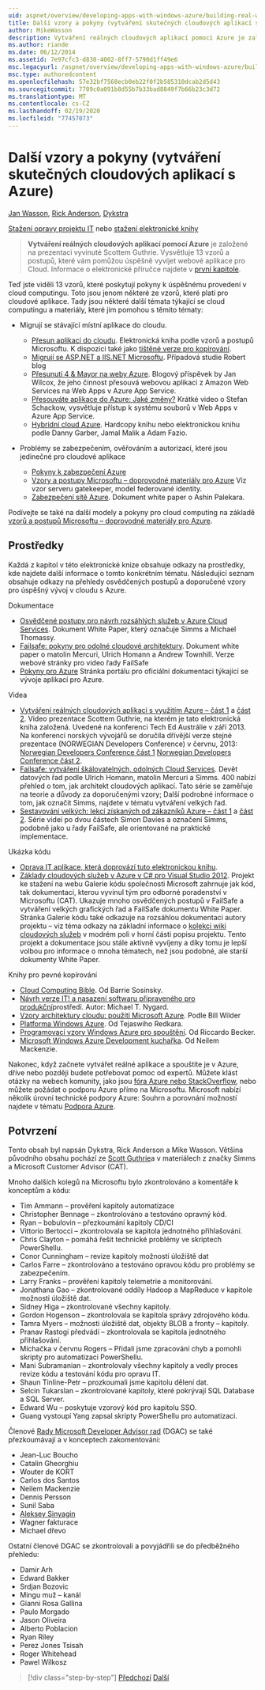 ```yaml
---
uid: aspnet/overview/developing-apps-with-windows-azure/building-real-world-cloud-apps-with-windows-azure/more-patterns-and-guidance
title: Další vzory a pokyny (vytváření skutečných cloudových aplikací s Azure) | Microsoft Docs
author: MikeWasson
description: Vytváření reálných cloudových aplikací pomocí Azure je založené na prezentaci vyvinuté Scottem Guthrie. Vysvětluje 13 vzorů a postupů, které mohou...
ms.author: riande
ms.date: 06/12/2014
ms.assetid: 7e97cfc3-d830-4002-8ff7-5790d1ff49e6
msc.legacyurl: /aspnet/overview/developing-apps-with-windows-azure/building-real-world-cloud-apps-with-windows-azure/more-patterns-and-guidance
msc.type: authoredcontent
ms.openlocfilehash: 57e32bf7568ecb0eb22f0f2b585310dcab2d5d43
ms.sourcegitcommit: 7709c0a091b8d55b7b33bad8849f7b66b23c3d72
ms.translationtype: MT
ms.contentlocale: cs-CZ
ms.lasthandoff: 02/19/2020
ms.locfileid: "77457073"
---
```

# <a name="more-patterns-and-guidance-building-real-world-cloud-apps-with-azure"></a>Další vzory a pokyny (vytváření skutečných cloudových aplikací s Azure)

[Jan Wasson](https://github.com/MikeWasson), [Rick Anderson](https://twitter.com/RickAndMSFT), [Dykstra](https://github.com/tdykstra)

[Stažení opravy projektu IT](https://code.msdn.microsoft.com/Fix-It-app-for-Building-cdd80df4) nebo [stažení elektronické knihy](https://blogs.msdn.com/b/microsoft_press/archive/2014/07/23/free-ebook-building-cloud-apps-with-microsoft-azure.aspx)

> **Vytváření reálných cloudových aplikací pomocí Azure** je založené na prezentaci vyvinuté Scottem Guthrie. Vysvětluje 13 vzorů a postupů, které vám pomůžou úspěšně vyvíjet webové aplikace pro Cloud. Informace o elektronické příručce najdete v [první kapitole](introduction.md).

Teď jste viděli 13 vzorů, které poskytují pokyny k úspěšnému provedení v cloud computingu. Toto jsou jenom některé ze vzorů, které platí pro cloudové aplikace. Tady jsou některé další témata týkající se cloud computingu a materiály, které jim pomohou s těmito tématy:

- Migrují se stávající místní aplikace do cloudu. 

    - [Přesun aplikací do cloudu](https://msdn.microsoft.com/library/ff728592.aspx). Elektronická kniha podle vzorů a postupů Microsoftu. K dispozici také jako [tištěné verze pro kopírování](https://www.amazon.com/dp/1621140202).
    - [Migrují se ASP.NET a IIS.NET Microsoftu](https://go.microsoft.com/fwlink/?LinkId=400656). Případová studie Robert blog
    - [Přesunutí 4 &amp; Mayor na weby Azure](http://www.jeff.wilcox.name/2013/04/4thandmayor-azure-websites/). Blogový příspěvek by Jan Wilcox, že jeho činnost přesouvá webovou aplikaci z Amazon Web Services na Web Apps v Azure App Service.
    - [Přesouváte aplikace do Azure: Jaké změny?](https://azure.microsoft.com/documentation/videos/web-sites-internals-and-the-file-system/) Krátké video o Stefan Schackow, vysvětluje přístup k systému souborů v Web Apps v Azure App Service.
    - [Hybridní cloud Azure](https://www.amazon.com/dp/B00EOP4UQW). Hardcopy knihu nebo elektronickou knihu podle Danny Garber, Jamal Malik a Adam Fazio.
- Problémy se zabezpečením, ověřováním a autorizací, které jsou jedinečné pro cloudové aplikace

    - [Pokyny k zabezpečení Azure](https://azure.microsoft.com/blog/2014/02/10/best-practices-windows-azure-websites-waws/)
    - [Vzory a postupy Microsoftu – doprovodné materiály pro Azure](https://msdn.microsoft.com/library/dn568099.aspx) Viz vzor serveru gatekeeper, model federované identity.
    - [Zabezpečení sítě Azure](https://download.microsoft.com/download/4/3/9/43902EC9-410E-4875-8800-0788BE146A3D/Windows%20Azure%20Network%20Security%20Whitepaper%20-%20FINAL.docx). Dokument white paper o Ashin Palekara.

Podívejte se také na další modely a pokyny pro cloud computing na základě [vzorů a postupů Microsoftu – doprovodné materiály pro Azure](https://msdn.microsoft.com/library/dn568099.aspx).

<a id="resources"></a>
## <a name="resources"></a>Prostředky

Každá z kapitol v této elektronické knize obsahuje odkazy na prostředky, kde najdete další informace o tomto konkrétním tématu. Následující seznam obsahuje odkazy na přehledy osvědčených postupů a doporučené vzory pro úspěšný vývoj v cloudu s Azure.

Dokumentace

- [Osvědčené postupy pro návrh rozsáhlých služeb v Azure Cloud Services](https://msdn.microsoft.com/library/windowsazure/jj717232.aspx). Dokument White Paper, který označuje Simms a Michael Thomassy.
- [Failsafe: pokyny pro odolné cloudové architektury](https://msdn.microsoft.com/library/windowsazure/jj853352.aspx). Dokument white paper o matolin Mercuri, Ulrich Homann a Andrew Townhill. Verze webové stránky pro video řady FailSafe
- [Pokyny pro Azure](https://azure.microsoft.com/develop/net/guidance/) Stránka portálu pro oficiální dokumentaci týkající se vývoje aplikací pro Azure.

Videa

- [Vytváření reálných cloudových aplikací s využitím Azure – část 1](https://channel9.msdn.com/Events/TechEd/Australia/2013/AZR324) a [část 2](https://channel9.msdn.com/Events/TechEd/Australia/2013/AZR325). Video prezentace Scottem Guthrie, na kterém je tato elektronická kniha založená. Uvedené na konferenci Tech Ed Austrálie v září 2013. Na konferenci norských vývojářů se doručila dřívější verze stejné prezentace (NORWEGIAN Developers Conference) v červnu, 2013: [Norwegian Developers Conference část 1](http://vimeo.com/68215538) [Norwegian Developers Conference část 2](http://vimeo.com/68215602).
- [Failsafe: vytváření škálovatelných, odolných Cloud Services](https://channel9.msdn.com/Series/FailSafe). Devět datových řad podle Ulrich Homann, matolin Mercuri a Simms. 400 nabízí přehled o tom, jak architekt cloudových aplikací. Tato série se zaměřuje na teorie a důvody za doporučenými vzory; Další podrobné informace o tom, jak označit Simms, najdete v tématu vytváření velkých řad.
- [Sestavování velkých: lekcí získaných od zákazníků Azure – část 1](https://channel9.msdn.com/Events/Build/2012/3-029) a [část 2](https://channel9.msdn.com/Events/Build/2012/3-030). Série videí po dvou částech Simon Davies a označení Simms, podobně jako u řady FailSafe, ale orientované na praktické implementace.

Ukázka kódu

- [Oprava IT aplikace, která doprovází tuto elektronickou knihu](https://code.msdn.microsoft.com/Fix-It-app-for-Building-cdd80df4?cdn_id=2013-12-03-002).
- [Základy cloudových služeb v Azure v C# pro Visual Studio 2012](https://aka.ms/csf). Projekt ke stažení na webu Galerie kódu společnosti Microsoft zahrnuje jak kód, tak dokumentaci, kterou vyvinul tým pro odborné poradenství v Microsoftu (CAT). Ukazuje mnoho osvědčených postupů v FailSafe a vytváření velkých grafických řad a FailSafe dokumentu White Paper. Stránka Galerie kódu také odkazuje na rozsáhlou dokumentaci autory projektu – viz téma odkazy na základní informace o [kolekci wiki cloudových služeb](https://social.technet.microsoft.com/wiki/contents/articles/17987.cloud-service-fundamentals.aspx) v modrém poli v horní části popisu projektu. Tento projekt a dokumentace jsou stále aktivně vyvíjeny a díky tomu je lepší volbou pro informace o mnoha tématech, než jsou podobné, ale starší dokumenty White Paper.

Knihy pro pevné kopírování

- [Cloud Computing Bible](https://www.amazon.com/dp/0470903562). Od Barrie Sosinsky.
- [Návrh verze IT! a nasazení softwaru připraveného pro produkční](https://www.amazon.com/Release-It-Production-Ready-Pragmatic-Programmers/dp/0978739213)prostředí. Autor: Michael T. Nygard.
- [Vzory architektury cloudu: použití Microsoft Azure](http://shop.oreilly.com/product/0636920023777.do). Podle Bill Wilder
- [Platforma Windows Azure](https://www.amazon.com/dp/1430235632). Od Tejaswiho Redkara.
- [Programovací vzory Windows Azure pro spouštění](https://www.amazon.com/dp/1849685606). Od Riccardo Becker.
- [Microsoft Windows Azure Development kuchařka](https://www.amazon.com/dp/1849682224). Od Neilem Mackenzie.

Nakonec, když začnete vytvářet reálné aplikace a spouštíte je v Azure, dříve nebo později budete potřebovat pomoc od expertů. Můžete klást otázky na webech komunity, jako jsou [fóra Azure nebo StackOverflow](https://azure.microsoft.com/support/forums/), nebo můžete požádat o podporu Azure přímo na Microsoftu. Microsoft nabízí několik úrovní technické podpory Azure: Souhrn a porovnání možností najdete v tématu [Podpora Azure](https://azure.microsoft.com/support/plans/).

<a id="acknowledgments"></a>
## <a name="acknowledgments"></a>Potvrzení

Tento obsah byl napsán Dykstra, Rick Anderson a Mike Wasson. Většina původního obsahu pochází ze [Scott Guthrie](https://weblogs.asp.net/scottgu/)a v materiálech z značky Simms a Microsoft Customer Advisor (CAT).

Mnoho dalších kolegů na Microsoftu bylo zkontrolováno a komentáře k konceptům a kódu:

- Tim Ammann – prověření kapitoly automatizace
- Christopher Bennage – zkontrolováno a testováno opravný kód.
- Ryan – bobulovin – přezkoumání kapitoly CD/CI
- Vittorio Bertocci – zkontrolovala se kapitola jednotného přihlašování.
- Chris Clayton – pomáhá řešit technické problémy ve skriptech PowerShellu.
- Conor Cunningham – revize kapitoly možností úložiště dat
- Carlos Farre – zkontrolováno a testováno opravou kódu pro problémy se zabezpečením.
- Larry Franks – prověření kapitoly telemetrie a monitorování.
- Jonathana Gao – zkontrolované oddíly Hadoop a MapReduce v kapitole možnosti úložiště dat.
- Sidney Higa – zkontrolované všechny kapitoly.
- Gordon Hogenson – zkontrolovala se kapitola správy zdrojového kódu.
- Tamra Myers – možnosti úložiště dat, objekty BLOB a fronty – kapitoly.
- Pranav Rastogi předvádí – zkontrolovala se kapitola jednotného přihlašování.
- Míchačka v červnu Rogers – Přidali jsme zpracování chyb a pomohli skripty pro automatizaci PowerShellu.
- Mani Subramanian – zkontrolovaly všechny kapitoly a vedly proces revize kódu a testování kódu pro opravu IT.
- Shaun Tinline-Petr – prozkoumali jsme kapitolu dělení dat.
- Selcin Tukarslan – zkontrolované kapitoly, které pokrývají SQL Database a SQL Server.
- Edward Wu – poskytuje vzorový kód pro kapitolu SSO.
- Guang vystoupí Yang zapsal skripty PowerShellu pro automatizaci.

Členové [Rady Microsoft Developer Advisor rad](https://aka.ms/DGAC) (DGAC) se také přezkoumávají a v konceptech zakomentováni:

- Jean-Luc Boucho
- Catalin Gheorghiu
- Wouter de KORT
- Carlos dos Santos
- Neilem Mackenzie
- Dennis Persson
- Sunil Saba
- [Aleksey Sinyagin](http://www.linkedin.com/in/sinyagin)
- Wagner fakturace
- Michael dřevo

Ostatní členové DGAC se zkontrolovali a povyjádřili se do předběžného přehledu:

- Damir Arh
- Edward Bakker
- Srdjan Bozovic
- Mingu muž – kanál
- Gianni Rosa Gallina
- Paulo Morgado
- Jason Oliveira
- Alberto Poblacion
- Ryan Riley
- Perez Jones Tsisah
- Roger Whitehead
- Pawel Wilkosz

> [!div class="step-by-step"]
> [Předchozí](queue-centric-work-pattern.md)
> [Další](the-fix-it-sample-application.md)

